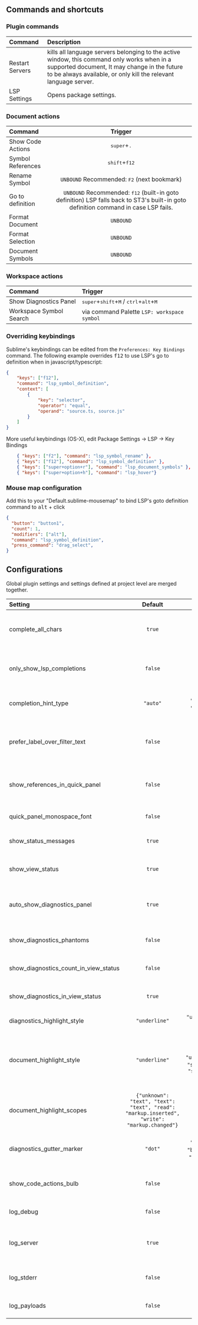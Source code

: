 
## Commands and shortcuts

### Plugin commands

|Command|Description|
|:------|:----------|
|Restart Servers|kills all language servers belonging to the active window, this command only works when in a supported document, It may change in the future to be always available, or only kill the relevant language server.|
|LSP Settings|Opens package settings.|

### Document actions
|Command|Trigger|
|:------|:--------:|
|Show Code Actions|<kbd>super</kbd>+<kbd>.</kbd>|
|Symbol References|<kbd>shift</kbd>+<kbd>f12</kbd>|
|Rename Symbol|`UNBOUND` Recommended: <kbd>F2</kbd> (next bookmark)|
|Go to definition|`UNBOUND` Recommended: <kbd>f12</kbd> (built-in goto definition) LSP falls back to ST3's built-in goto definition command in case LSP fails.|
|Format Document|`UNBOUND`|
|Format Selection|`UNBOUND`|
|Document Symbols|`UNBOUND`|

### Workspace actions

|Command|Trigger|
|:------|:------|
|Show Diagnostics Panel|<kbd>super</kbd>+<kbd>shift</kbd>+<kbd>M</kbd> / <kbd>ctrl</kbd>+<kbd>alt</kbd>+<kbd>M</kbd>|
|Workspace Symbol Search|via command Palette `LSP: workspace symbol`|

### Overriding keybindings

Sublime's keybindings can be edited from the `Preferences: Key Bindings` command.
The following example overrides <kbd>f12</kbd> to use LSP's go to definition when in javascript/typescript:

```json
{
    "keys": ["f12"],
    "command": "lsp_symbol_definition",
    "context": [
        {
            "key": "selector",
            "operator": "equal",
            "operand": "source.ts, source.js"
        }
    ]
}
```

More useful keybindings (OS-X), edit Package Settings -> LSP -> Key Bindings

```json
    { "keys": ["f2"], "command": "lsp_symbol_rename" },
    { "keys": ["f12"], "command": "lsp_symbol_definition" },
    { "keys": ["super+option+r"], "command": "lsp_document_symbols" },
    { "keys": ["super+option+h"], "command": "lsp_hover"}
```

### Mouse map configuration

Add this to your "Default.sublime-mousemap" to bind LSP's goto definition command to <kbd>alt</kbd> + click
```json
{
  "button": "button1",
  "count": 1,
  "modifiers": ["alt"],
  "command": "lsp_symbol_definition",
  "press_command": "drag_select",
}
```

## Configurations

Global plugin settings and settings defined at project level are merged together.

|Setting|Default|Options|Description|
|:------|:-----:|:-----:|:----------|
|complete\_all\_chars|`true`||Request completions for all characters, not just trigger characters.|
|only\_show\_lsp\_completions|`false`||Disable sublime word completion and snippets in autocomplete lists.|
|completion\_hint\_type|`"auto"`|`"auto"`, `"detail"`, `"kind"` or `"none"`|Override automatic completion hints.|
|prefer\_label\_over\_filter\_text|`false`||Always use the `"label"` key instead of the `"filterText"` key in CompletionItems.|
|show\_references\_in\_quick\_panel|`false`||Show symbol references in Sublime's quick panel instead of the bottom panel.|
|quick\_panel\_monospace\_font|`false`||Use monospace font for the quick panel.|
|show\_status\_messages|`true`||Show messages in the status bar for a few seconds.|
|show\_view\_status|`true`||Show permanent language server status in the status bar.|
|auto\_show\_diagnostics\_panel|`true`||Open the diagnostics panel automatically if there are diagnostics.|
|show\_diagnostics\_phantoms|`false`||Show diagnostics as phantoms while the file has no changes.|
|show\_diagnostics\_count\_in\_view\_status|`false`||Show errors and warnings count in the status bar.|
|show\_diagnostics\_in\_view\_status|`true`||When the cursor is on a diagnostic, show the text in the status bar.|
|diagnostics\_highlight\_style|`"underline"`|`"underline"` or `"box"`|highlight style of code diagnostics.|
|document\_highlight\_style|`"underline"`|`"fill"`, `"box"`, `"underline"`, `"stippled"`, `"squiggly"` or `""`|Highlight style of "highlights": accentuating nearby text entities that are related to the one under your cursor.|
|document\_highlight\_scopes|`{"unknown": "text", "text": "text", "read": "markup.inserted", "write": "markup.changed"}`||Customize your sublime text scopes for document highlighting.|
|diagnostics\_gutter\_marker|`"dot"`|`"dot"`, `"circle"`, `"bookmark"`, `"cross"` or `""`|Gutter marker for code diagnostics.|
|show\_code\_actions\_bulb|`false`||Show a bulb in the gutter when code actions are available.|
|log\_debug|`false`||Show debug logging in the sublime console.|
|log\_server|`true`||Show `server/logMessage` notifications from language servers in the console.|
|log\_stderr|`false`||Show language server stderr output in the console.|
|log\_payloads|`false`||Show full JSON-RPC responses in the console.|

